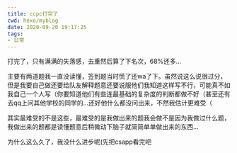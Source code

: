 ```yaml
---
title: ccpc打完了
cwd: hexo/myblog
date: 2020-09-20 19:17:25
tags:
- 日常
---
```


打完了，只有满满的失落感，去重然后算了下名次，68%还多...

主要有两道题我一直没读懂，签到题当时慌了还wa了下。虽然说这么说很过分，但是我要自己做还要给队友解释题意还要说服他们我知道这样写不行，可能真不如我自己一个人写（你要知道他们有些连最基础的复杂度的判断都做不好（甚至还有去qq上问其他学校的同学的...还好他什么都没问出来，不然我估计更难受（

其实最难受的不是这些，最难受的是我做出来的题我会做不是因为我做过什么题，我做出来的题都是读懂题意后稍微动下脑子就简简单单做出来的东西...

为什么这么久了，我没什么进步呢\(先把csapp看完吧

